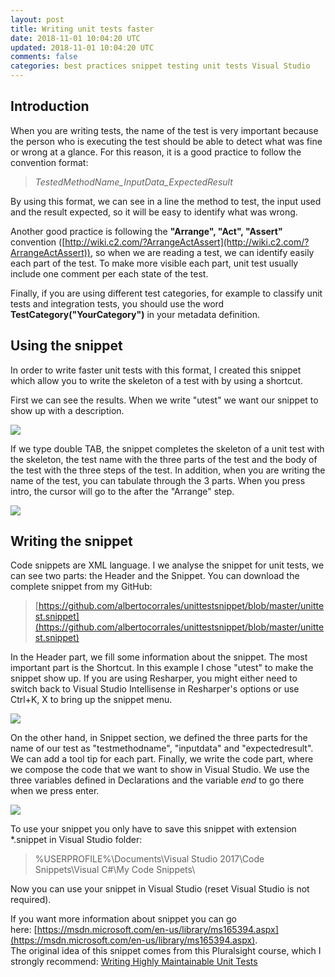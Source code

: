 ```yaml
---
layout: post
title: Writing unit tests faster
date: 2018-11-01 10:04:20 UTC
updated: 2018-11-01 10:04:20 UTC
comments: false
categories: best practices snippet testing unit tests Visual Studio
---
```


## Introduction

When you are writing tests, the name of the test is very important because the person who is executing the test should be able to detect what was fine or wrong at a glance. For this reason, it is a good practice to follow the convention format:

> _TestedMethodName_InputData_ExpectedResult_

By using this format, we can see in a line the method to test, the input used and the result expected, so it will be easy to identify what was wrong.

Another good practice is following the **"Arrange", "Act", "Assert"** convention ([http://wiki.c2.com/?ArrangeActAssert](http://wiki.c2.com/?ArrangeActAssert)), so when we are reading a test, we can identify easily each part of the test. To make more visible each part, unit test usually include one comment per each state of the test.

Finally, if you are using different test categories, for example to classify unit tests and integration tests, you should use the word **TestCategory("YourCategory")** in your metadata definition.

## Using the snippet

In order to write faster unit tests with this format, I created this snippet which allow you to write the skeleton of a test with by using a shortcut.

First we can see the results. When we write "utest" we want our snippet to show up with a description.

[![](https://2.bp.blogspot.com/-YyhPTI_XR4g/W9V2TjgBhSI/AAAAAAAAE8I/GwXa2p2q724cT4XGdyb8ptRYrbaB0bCbACLcBGAs/s640/snippet1.PNG)](https://2.bp.blogspot.com/-YyhPTI_XR4g/W9V2TjgBhSI/AAAAAAAAE8I/GwXa2p2q724cT4XGdyb8ptRYrbaB0bCbACLcBGAs/s1600/snippet1.PNG)

If we type double TAB, the snippet completes the skeleton of a unit test with the skeleton, the test name with the three parts of the test and the body of the test with the three steps of the test. In addition, when you are writing the name of the test, you can tabulate through the 3 parts. When you press intro, the cursor will go to the after the "Arrange" step.

[![](https://3.bp.blogspot.com/-JQHcbKfdWTY/W9V2TjfGSAI/AAAAAAAAE8M/gcSRwPaq7dI4-jD4Epd8zGPMdxE4umHqACLcBGAs/s640/snippet2.PNG)](https://3.bp.blogspot.com/-JQHcbKfdWTY/W9V2TjfGSAI/AAAAAAAAE8M/gcSRwPaq7dI4-jD4Epd8zGPMdxE4umHqACLcBGAs/s1600/snippet2.PNG)

## Writing the snippet

Code snippets are XML language. I we analyse the snippet for unit tests, we can see two parts: the Header and the Snippet. You can download the complete snippet from my GitHub:

> [https://github.com/albertocorrales/unittestsnippet/blob/master/unittest.snippet](https://github.com/albertocorrales/unittestsnippet/blob/master/unittest.snippet)

In the Header part, we fill some information about the snippet. The most important part is the Shortcut. In this example I chose "utest" to make the snippet show up. If you are using Resharper, you might either need to switch back to Visual Studio Intellisense in Resharper's options or use Ctrl+K, X to bring up the snippet menu.

[![](https://4.bp.blogspot.com/-z9zxkD9xxy8/W9WhcDiYrjI/AAAAAAAAE8g/WC1GNtIjbz4eCMOGbWCBc8u2bV_UJ61FACLcBGAs/s640/header.JPG)](https://4.bp.blogspot.com/-z9zxkD9xxy8/W9WhcDiYrjI/AAAAAAAAE8g/WC1GNtIjbz4eCMOGbWCBc8u2bV_UJ61FACLcBGAs/s1600/header.JPG)

On the other hand, in Snippet section, we defined the three parts for the name of our test as "testmethodname", "inputdata" and "expectedresult". We can add a tool tip for each part. Finally, we write the code part, where we compose the code that we want to show in Visual Studio. We use the three variables defined in Declarations and the variable $end$ to go there when we press enter.

[![](https://1.bp.blogspot.com/-kulp3YegGoU/W9WhcF-KcLI/AAAAAAAAE8c/gamTptuVUMsqcu6-qGFnwl0QMejYcDUNwCLcBGAs/s640/snippet.JPG)](https://1.bp.blogspot.com/-kulp3YegGoU/W9WhcF-KcLI/AAAAAAAAE8c/gamTptuVUMsqcu6-qGFnwl0QMejYcDUNwCLcBGAs/s1600/snippet.JPG)

To use your snippet you only have to save this snippet with extension \*.snippet in Visual Studio folder:

> %USERPROFILE%\\Documents\\Visual Studio 2017\\Code Snippets\\Visual C#\\My Code Snippets\\

Now you can use your snippet in Visual Studio (reset Visual Studio is not required).

If you want more information about snippet you can go here: [https://msdn.microsoft.com/en-us/library/ms165394.aspx](https://msdn.microsoft.com/en-us/library/ms165394.aspx).  
The original idea of this snippet comes from this Pluralsight course, which I strongly recommend: [Writing Highly Maintainable Unit Tests](https://app.pluralsight.com/library/courses/writing-highly-maintainable-unit-tests/table-of-contents)
